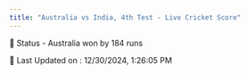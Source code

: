 ```yaml
---
title: "Australia vs India, 4th Test - Live Cricket Score"
---
```


📑 Status - Australia won by 184 runs

📝 Last Updated on : 12/30/2024, 1:26:05 PM  

